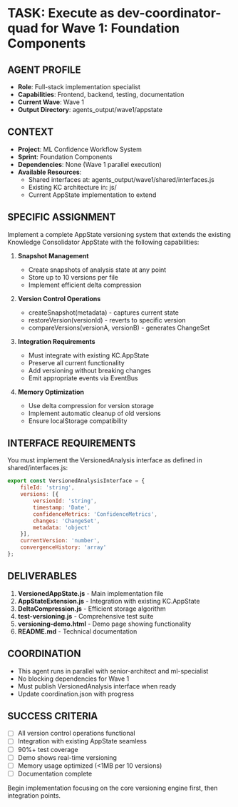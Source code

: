 # TASK: Execute as dev-coordinator-quad for Wave 1: Foundation Components

## AGENT PROFILE
- **Role**: Full-stack implementation specialist
- **Capabilities**: Frontend, backend, testing, documentation
- **Current Wave**: Wave 1
- **Output Directory**: agents_output/wave1/appstate

## CONTEXT
- **Project**: ML Confidence Workflow System
- **Sprint**: Foundation Components
- **Dependencies**: None (Wave 1 parallel execution)
- **Available Resources**: 
  - Shared interfaces at: agents_output/wave1/shared/interfaces.js
  - Existing KC architecture in: js/
  - Current AppState implementation to extend

## SPECIFIC ASSIGNMENT

Implement a complete AppState versioning system that extends the existing Knowledge Consolidator AppState with the following capabilities:

1. **Snapshot Management**
   - Create snapshots of analysis state at any point
   - Store up to 10 versions per file
   - Implement efficient delta compression

2. **Version Control Operations**
   - createSnapshot(metadata) - captures current state
   - restoreVersion(versionId) - reverts to specific version
   - compareVersions(versionA, versionB) - generates ChangeSet

3. **Integration Requirements**
   - Must integrate with existing KC.AppState
   - Preserve all current functionality
   - Add versioning without breaking changes
   - Emit appropriate events via EventBus

4. **Memory Optimization**
   - Use delta compression for version storage
   - Implement automatic cleanup of old versions
   - Ensure localStorage compatibility

## INTERFACE REQUIREMENTS

You must implement the VersionedAnalysis interface as defined in shared/interfaces.js:

```javascript
export const VersionedAnalysisInterface = {
    fileId: 'string',
    versions: [{
        versionId: 'string',
        timestamp: 'Date',
        confidenceMetrics: 'ConfidenceMetrics',
        changes: 'ChangeSet',
        metadata: 'object'
    }],
    currentVersion: 'number',
    convergenceHistory: 'array'
};
```

## DELIVERABLES

1. **VersionedAppState.js** - Main implementation file
2. **AppStateExtension.js** - Integration with existing KC.AppState
3. **DeltaCompression.js** - Efficient storage algorithm
4. **test-versioning.js** - Comprehensive test suite
5. **versioning-demo.html** - Demo page showing functionality
6. **README.md** - Technical documentation

## COORDINATION

- This agent runs in parallel with senior-architect and ml-specialist
- No blocking dependencies for Wave 1
- Must publish VersionedAnalysis interface when ready
- Update coordination.json with progress

## SUCCESS CRITERIA

- [ ] All version control operations functional
- [ ] Integration with existing AppState seamless
- [ ] 90%+ test coverage
- [ ] Demo shows real-time versioning
- [ ] Memory usage optimized (<1MB per 10 versions)
- [ ] Documentation complete

Begin implementation focusing on the core versioning engine first, then integration points.
